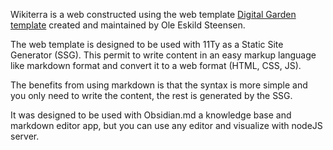 Wikiterra is a web constructed using the web template
[Digital Garden template](https://github.com/oleeskild/digitalgarden) created and maintained by Ole Eskild Steensen.

The web template is designed to be used with 11Ty as a Static Site Generator (SSG). This permit to write content in an easy markup language like markdown format and convert it to a web format (HTML, CSS, JS).

The benefits from using markdown is that the syntax is more simple and you only need to write the content, the rest is generated by the SSG.

It was designed to be used with Obsidian.md a knowledge base and markdown editor app, but you can use any editor and visualize with nodeJS server.

